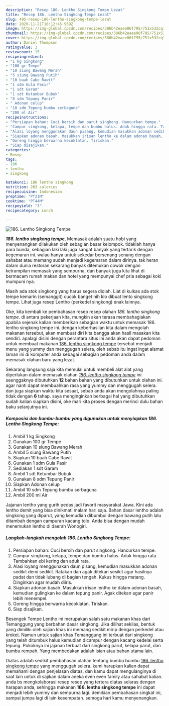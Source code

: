```yaml
---
description: "Resep 186. Lentho Singkong Tempe Lezat"
title: "Resep 186. Lentho Singkong Tempe Lezat"
slug: 495-resep-186-lentho-singkong-tempe-lezat
date: 2020-11-21T16:12:45.959Z
image: https://img-global.cpcdn.com/recipes/386b42eaee06f795/751x532cq70/186-lentho-singkong-tempe-foto-resep-utama.jpg
thumbnail: https://img-global.cpcdn.com/recipes/386b42eaee06f795/751x532cq70/186-lentho-singkong-tempe-foto-resep-utama.jpg
cover: https://img-global.cpcdn.com/recipes/386b42eaee06f795/751x532cq70/186-lentho-singkong-tempe-foto-resep-utama.jpg
author: Daniel Thompson
ratingvalue: 3
reviewcount: 15
recipeingredient:
- "1 kg Singkong"
- "100 gr Tempe"
- "10 siung Bawang Merah"
- "5 siung Bawang Putih"
- "10 buah Cabe Rawit"
- "1 sdm Gula Pasir"
- "1 sdt Garam"
- "1 sdt Ketumbar Bubuk"
- "8 sdm Tepung Panir"
- " Adonan celup"
- "10 sdm Tepung bumbu serbaguna"
- "200 ml Air"
recipeinstructions:
- "Persiapan bahan: Cuci bersih dan parut singkong. Hancurkan tempe."
- "Campur singkong, kelapa, tempe dan bumbu halus. Aduk hingga rata. Tambahkan ebi kering dan aduk rata."
- "Alasi loyang menggunakan daun pisang, kemudian masukkan adonan sedikit demi sedikit. Ratakan dan agak ditekan sesikit agar hasilnya padat dan tidak lubang di bagian tengah. Kukus hingga matang. Dinginkan agar mudah diiris."
- "Siapkan adonan basah. Masukkan irisan lentho ke dalam adonan basah, kemudian gulingkan ke dalam tepung panir. Agak ditekan agar panir lebih menempel."
- "Goreng hingga berwarna kecoklatan. Tiriskan."
- "Siap disajikan."
categories:
- Resep
tags:
- 186
- lentho
- singkong

katakunci: 186 lentho singkong 
nutrition: 263 calories
recipecuisine: Indonesian
preptime: "PT21M"
cooktime: "PT44M"
recipeyield: "3"
recipecategory: Lunch

---
```



![186. Lentho Singkong Tempe](https://img-global.cpcdn.com/recipes/386b42eaee06f795/751x532cq70/186-lentho-singkong-tempe-foto-resep-utama.jpg)

<b><i>186. lentho singkong tempe</i></b>, Memasak adalah suatu hobi yang menyenangkan dilakukan oleh sebagian besar kelompok. tidaklah hanya para bunda, sebagian laki laki juga sangat banyak yang tertarik dengan kegemaran ini. walau hanya untuk sekedar bersenang senang dengan sahabat atau memang sudah menjadi kegemaran dalam dirinya. tak heran dalam dunia restoran sekarang banyak ditemukan cowok dengan ketrampilan memasak yang sempurna, dan banyak juga kita lihat di bermacam rumah makan dan hotel yang mempunyai chef pria sebagai koki mumpuni nya.

Masih ada stok singkong yang harus segera diolah. Liat di kulkas ada stok tempe kemarin (semanggit) cucok banget nih klo dibuat lento singkong tempe. Lihat juga resep Lentho (perkedel singkong) enak lainnya.

Oke, kita kembali ke pembahasan resep resep olahan <i>186. lentho singkong tempe</i>. di antara pekerjaan kita, mungkin akan terasa membahagiakan apabila sejenak kalian memberikan sebagian waktu untuk memasak 186. lentho singkong tempe ini. dengan keberhasilan kita dalam mengolah makanan tersebut, akan membuat diri kita bangga akan hasil masakan kita sendiri. apalagi disini dengan perantara situs ini anda akan dapat pedoman untuk membuat makanan <u>186. lentho singkong tempe</u> tersebut menjadi menu yang yummy dan menggugah selera, oleh sebab itu ingat ingat alamat laman ini di komputer anda sebagai sebagian pedoman anda dalam memasak olahan baru yang lezat.


Sekarang langsung saja kita memulai untuk membeli alat alat yang diperlukan dalam memasak olahan <u><i>186. lentho singkong tempe</i></u> ini. seenggaknya dibutuhkan <b>12</b> bahan bahan yang dibutuhkan untuk olahan ini. agar nanti dapat membuahkan rasa yang yummy dan menggugah selera. dan juga siapkan waktu kita sesaat, sebab anda akan mengolahnya paling tidak dengan <b>6</b> tahap. saya menginginkan berbagai hal yang dibutuhkan sudah kalian siapkan disini, oke mari kita proses dengan merinci dulu bahan baku selanjutnya ini.

<!--inarticleads1-->

##### Komposisi dan bumbu-bumbu yang digunakan untuk menyiapkan 186. Lentho Singkong Tempe:

1. Ambil 1 kg Singkong
1. Gunakan 100 gr Tempe
1. Gunakan 10 siung Bawang Merah
1. Ambil 5 siung Bawang Putih
1. Siapkan 10 buah Cabe Rawit
1. Gunakan 1 sdm Gula Pasir
1. Sediakan 1 sdt Garam
1. Ambil 1 sdt Ketumbar Bubuk
1. Gunakan 8 sdm Tepung Panir
1. Siapkan  Adonan celup
1. Ambil 10 sdm Tepung bumbu serbaguna
1. Ambil 200 ml Air


Jajanan lentho yang gurih pedas jadi favorit masyarakat Jawa. Kini ada lentho demit yang bisa dinikmati malam hari saja. Bahan dasar lentho adalah singkong yang diparut, yang kemudian dibumbui dengan bawang putih lalu ditambah dengan campuran kacang tolo. Anda bisa dengan mudah menemukan lentho di daerah Wonogiri. 

<!--inarticleads2-->

##### Langkah-langkah mengolah 186. Lentho Singkong Tempe:

1. Persiapan bahan: Cuci bersih dan parut singkong. Hancurkan tempe.
1. Campur singkong, kelapa, tempe dan bumbu halus. Aduk hingga rata. Tambahkan ebi kering dan aduk rata.
1. Alasi loyang menggunakan daun pisang, kemudian masukkan adonan sedikit demi sedikit. Ratakan dan agak ditekan sesikit agar hasilnya padat dan tidak lubang di bagian tengah. Kukus hingga matang. Dinginkan agar mudah diiris.
1. Siapkan adonan basah. Masukkan irisan lentho ke dalam adonan basah, kemudian gulingkan ke dalam tepung panir. Agak ditekan agar panir lebih menempel.
1. Goreng hingga berwarna kecoklatan. Tiriskan.
1. Siap disajikan.


Besengek Tempe Lentho ini merupakan salah satu makanan khas dari Temanggung yang berbahan dasar singkong. Jika dilihat sekilas, bentuk yang dimiliki oleh sajian khas ini memang sedikit mirip dengan perkedel atau kroket. Namun untuk sajian khas Temanggung ini terbuat dari singkong yang telah ditumbuk halus kemudian dicampur dengan kacang kedelai serta tepung. Pokoknya ini jajanan terbuat dari singkong parut, kelapa parut, dan bumbu rempah. Yang membedakan adalah isian atau bahan utama lain. 

Diatas adalah sedikit pembahasan olahan tentang bumbu bumbu <u>186. lentho singkong tempe</u> yang menggugah selera. kami harapkan kalian dapat memahami dengan penjelasan diatas, dan kamu dapat mengulanginya di saat lain untuk di sajikan dalam aneka even even family atau sahabat kalian. anda bs mengkolaborasi resep resep yang tertera diatas selaras dengan harapan anda, sehingga makanan <b>186. lentho singkong tempe</b> ini dapat menjadi lebih yummy dan sempurna lagi. demikian pembahasan singkat ini, sampai jumpa lagi di lain kesempatan. semoga hari kamu menyenangkan.
